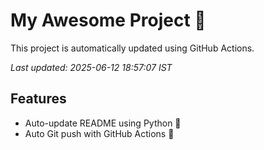 # My Awesome Project 🚀

This project is automatically updated using GitHub Actions.

_Last updated: 2025-06-12 18:57:07 IST_

## Features
- Auto-update README using Python 🐍
- Auto Git push with GitHub Actions 🤖
